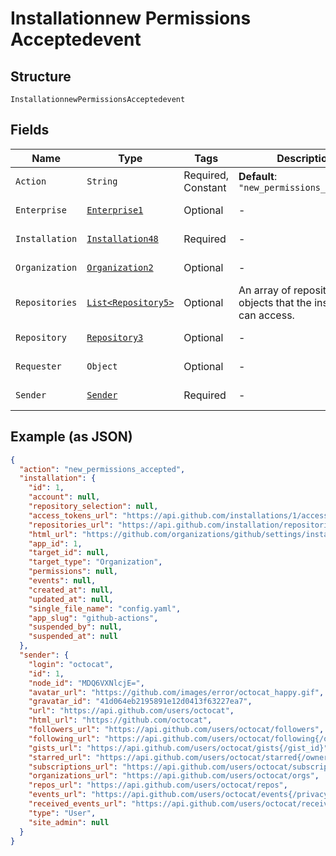 
# Installationnew Permissions Acceptedevent

## Structure

`InstallationnewPermissionsAcceptedevent`

## Fields

| Name | Type | Tags | Description | Getter | Setter |
|  --- | --- | --- | --- | --- | --- |
| `Action` | `String` | Required, Constant | **Default**: `"new_permissions_accepted"` | String getAction() | setAction(String action) |
| `Enterprise` | [`Enterprise1`](../../doc/models/enterprise-1.md) | Optional | - | Enterprise1 getEnterprise() | setEnterprise(Enterprise1 enterprise) |
| `Installation` | [`Installation48`](../../doc/models/installation-48.md) | Required | - | Installation48 getInstallation() | setInstallation(Installation48 installation) |
| `Organization` | [`Organization2`](../../doc/models/organization-2.md) | Optional | - | Organization2 getOrganization() | setOrganization(Organization2 organization) |
| `Repositories` | [`List<Repository5>`](../../doc/models/repository-5.md) | Optional | An array of repository objects that the installation can access. | List<Repository5> getRepositories() | setRepositories(List<Repository5> repositories) |
| `Repository` | [`Repository3`](../../doc/models/repository-3.md) | Optional | - | Repository3 getRepository() | setRepository(Repository3 repository) |
| `Requester` | `Object` | Optional | - | Object getRequester() | setRequester(Object requester) |
| `Sender` | [`Sender`](../../doc/models/sender.md) | Required | - | Sender getSender() | setSender(Sender sender) |

## Example (as JSON)

```json
{
  "action": "new_permissions_accepted",
  "installation": {
    "id": 1,
    "account": null,
    "repository_selection": null,
    "access_tokens_url": "https://api.github.com/installations/1/access_tokens",
    "repositories_url": "https://api.github.com/installation/repositories",
    "html_url": "https://github.com/organizations/github/settings/installations/1",
    "app_id": 1,
    "target_id": null,
    "target_type": "Organization",
    "permissions": null,
    "events": null,
    "created_at": null,
    "updated_at": null,
    "single_file_name": "config.yaml",
    "app_slug": "github-actions",
    "suspended_by": null,
    "suspended_at": null
  },
  "sender": {
    "login": "octocat",
    "id": 1,
    "node_id": "MDQ6VXNlcjE=",
    "avatar_url": "https://github.com/images/error/octocat_happy.gif",
    "gravatar_id": "41d064eb2195891e12d0413f63227ea7",
    "url": "https://api.github.com/users/octocat",
    "html_url": "https://github.com/octocat",
    "followers_url": "https://api.github.com/users/octocat/followers",
    "following_url": "https://api.github.com/users/octocat/following{/other_user}",
    "gists_url": "https://api.github.com/users/octocat/gists{/gist_id}",
    "starred_url": "https://api.github.com/users/octocat/starred{/owner}{/repo}",
    "subscriptions_url": "https://api.github.com/users/octocat/subscriptions",
    "organizations_url": "https://api.github.com/users/octocat/orgs",
    "repos_url": "https://api.github.com/users/octocat/repos",
    "events_url": "https://api.github.com/users/octocat/events{/privacy}",
    "received_events_url": "https://api.github.com/users/octocat/received_events",
    "type": "User",
    "site_admin": null
  }
}
```

